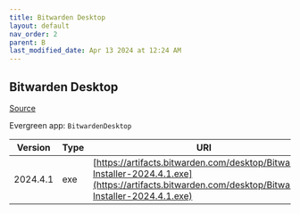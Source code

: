 ```yaml
---
title: Bitwarden Desktop
layout: default
nav_order: 2
parent: B
last_modified_date: Apr 13 2024 at 12:24 AM
---
```


## Bitwarden Desktop

[Source](https://bitwarden.com/)

Evergreen app: `BitwardenDesktop`

| Version  | Type | URI                                                                                                                                                  |
| -------- | ---- | ---------------------------------------------------------------------------------------------------------------------------------------------------- |
| 2024.4.1 | exe  | [https://artifacts.bitwarden.com/desktop/Bitwarden-Installer-2024.4.1.exe](https://artifacts.bitwarden.com/desktop/Bitwarden-Installer-2024.4.1.exe) |
